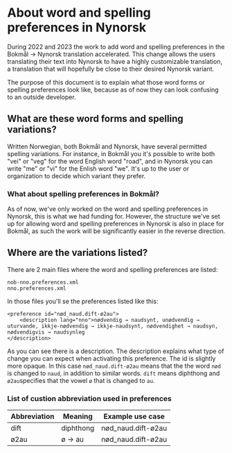 # About word and spelling preferences in Nynorsk

During 2022 and 2023 the work to add word and spelling preferences in the Bokmål -> Nynorsk translation accelerated. This change allows the users translating their text into Nynorsk to have a highly customizable translation, a translation that will hopefully be close to their desired Nynorsk variant.

The purpose of this document is to explain what those word forms or spelling preferences look like, because as of now they can look confusing to an outside developer.

## What are these word forms and spelling variations?

Written Norwegian, both Bokmål and Nynorsk, have several permitted spelling variations. For instance, in Bokmål you it's possible to write both "vei" or "veg" for the word English word "road", and in Nynorsk you can write "me" or "vi" for the Enlish word "we". It's up to the user or organization to decide which variant they prefer.

### What about spelling preferences in Bokmål?

As of now, we've only worked on the word and spelling preferences in Nynorsk, this is what we had funding for. However, the structure we've set up for allowing word and spelling preferences in Nynorsk is also in place for Bokmål, as such the work will be significantly easier in the reverse direction.

## Where are the variations listed?

There are 2 main files where the word and spelling preferences are listed:

```
nob-nno.preferences.xml
nno.preferences.xml
```

In those files you'll se the preferences listed like this:
```
<preference id="nød_naud.dift-ø2au">
    <description lang="nno">nødvendig → naudsynt, unødvendig → uturvande, ikkje-nødvendig → ikkje-naudsynt, nødvendighet → naudsyn, nødvendigvis → naudsynleg
</description>
```

As you can see there is a description. The description explains what type of change you can expect when activating this preference. The id is slightly more opaque. In this case `nød_naud.dift-ø2au` means that the the word `nød` is changed to `naud`, in addition to similar words. `dift` means diphthong and `ø2au`specifies that the vowel `ø` that is changed to `au`.

### List of custion abbreviation used in preferences

| Abbreviation | Meaning | Example use case |
| -------------------- | -------------------- | -------------------- |
| dift | diphthong | nød_naud.dift-ø2au |
| ø2au | ø -> au | nød_naud.dift-ø2au |